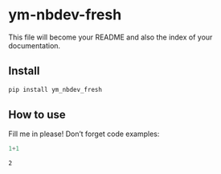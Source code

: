 ym-nbdev-fresh
================

<!-- WARNING: THIS FILE WAS AUTOGENERATED! DO NOT EDIT! -->

This file will become your README and also the index of your
documentation.

## Install

``` sh
pip install ym_nbdev_fresh
```

## How to use

Fill me in please! Don’t forget code examples:

``` python
1+1
```

    2
